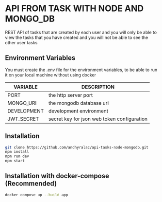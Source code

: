 # API FROM TASK WITH NODE AND MONGO_DB
REST API of tasks that are created by each user and you will only be able to view the tasks that you 
have created and you will not be able to see the other user tasks

## Environment Variables
You must create the .env file for the environment variables, to be able to run it on your local 
machine without using docker

| VARIABLE | DESCRIPTION |
| ------ | ------ |
| PORT | the http server port |
| MONGO_URI | the mongodb database uri |
| DEVELOPMENT | development environment |
| JWT_SECRET | secret key for json web token configuration |

## Installation
```sh
git clone https://github.com/andhyralac/api-tasks-node-mongodb.git
npm install
npm run dev
npm start
```

## Installation with docker-compose (Recommended)
```sh
docker compose up --build app
```
